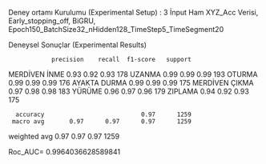 Deney ortamı Kurulumu (Experimental Setup) :
3 İnput Ham XYZ_Acc Verisi, Early_stopping_off, BiGRU, Epoch150_BatchSize32_nHidden128_TimeStep5_TimeSegment20

Deneysel Sonuçlar (Experimental Results)

                precision    recall  f1-score   support

 MERDİVEN İNME       0.93      0.92      0.93       178
        UZANMA       0.99      0.99      0.99       193
        OTURMA       0.99      0.99      0.99       176
  AYAKTA DURMA       0.99      0.99      0.99       175
MERDİVEN ÇIKMA       0.97      0.98      0.98       183
        YÜRÜME       0.96      0.97      0.96       179
       ZIPLAMA       0.94      0.92      0.93       175

      accuracy                           0.97      1259
     macro avg       0.97      0.97      0.97      1259
  weighted avg       0.97      0.97      0.97      1259

Roc_AUC= 0.9964036628589841
